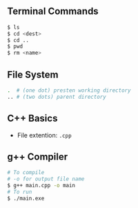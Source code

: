 ## Terminal Commands
```bash
$ ls
$ cd <dest>
$ cd ..
$ pwd
$ rm <name>
```

## File System
```bash
.  # (one dot) presten working directory
.. # (two dots) parent directory
```

## C++ Basics
- File extention: `.cpp`

## g++ Compiler
```bash
# To compile
# -o for output file name
$ g++ main.cpp -o main
# To run
$ ./main.exe
```